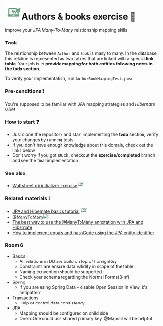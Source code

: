 # <img src="https://raw.githubusercontent.com/bobocode-projects/resources/master/image/logo_transparent_background.png" height=50/>Authors & books exercise :muscle:
Improve your *JPA Many-To-Many* relationship mapping skills
### Task
The relationship between `Author` and `Book` is many to many. In the database this relation is represented as two tables
that are linked with a special **link table**. Your job is to **provide mapping for both entities following notes 
in the todo section.**   

To verify your implementation, run `AuthorBookMappingTest.java`

 
### Pre-conditions :heavy_exclamation_mark:
You're supposed to be familiar with *JPA* mapping strategies and *Hibernate ORM*

### How to start :question:
* Just clone the repository and start implementing the **todo** section, verify your changes by running tests
* If you don't have enough knowledge about this domain, check out the [links below](#related-materials-information_source)
* Don't worry if you got stuck, checkout the **exercise/completed** branch and see the final implementation

### See also
* [Wall street db initializer exercise](https://github.com/bobocode-projects/jdbc-api-exercises/tree/master/wall-street-db-initializer)<img src="https://raw.githubusercontent.com/bobocode-projects/resources/master/image/logo_transparent_background.png" height=20/>
 
### Related materials :information_source:
 * [JPA and Hibernate basics tutorial](https://github.com/boy4uck/jpa-hibernate-tutorial/tree/master/jpa-hibernate-basics) <img src="https://raw.githubusercontent.com/bobocode-projects/resources/master/image/logo_transparent_background.png" height=20/>
 * [@ManyToMany](http://docs.jboss.org/hibernate/orm/5.3/userguide/html_single/Hibernate_User_Guide.html#associations-many-to-many)<img src="https://upload.wikimedia.org/wikipedia/commons/2/22/Hibernate_logo_a.png" height=15/>
 * [The best way to use the @ManyToMany annotation with JPA and Hibernate](https://vladmihalcea.com/the-best-way-to-use-the-manytomany-annotation-with-jpa-and-hibernate/)
 * [How to implement equals and hashCode using the JPA entity identifier](https://vladmihalcea.com/how-to-implement-equals-and-hashcode-using-the-jpa-entity-identifier/)



### Room 6
- Basics
  - All relations in DB are build on top of ForeignKey
  - Constraints are ensure data validity in scope of the table
  - Naming convention should be supported
  - Check your schema regarding the Normal Forms(3-nf)
- Spring
  - If you are using Spring Data - disable Open Session In View, it's antipattern
- Transactions
  - Help ot control data consistency
- JPA
    - Mapping should be configured on child side
    - OneToOne could use shared primary key. @MapsId will be helpful